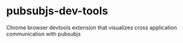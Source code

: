 # pubsubjs-dev-tools
Chrome browser devtools extension that visualizes cross application communication with pubsubjs
